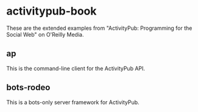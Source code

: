 # activitypub-book

These are the extended examples from "ActivityPub: Programming for the Social Web" on O'Reilly Media.

## ap

This is the command-line client for the ActivityPub API.

## bots-rodeo

This is a bots-only server framework for ActivityPub.
